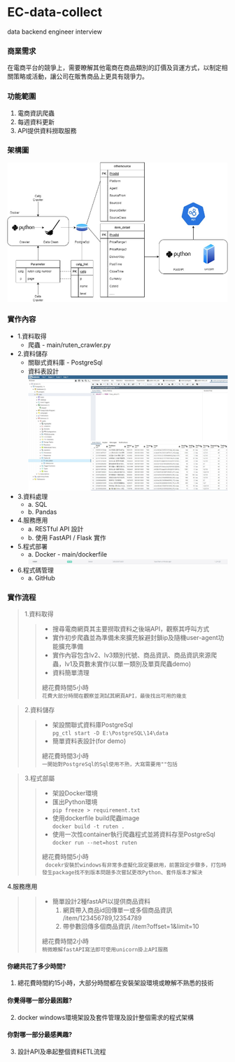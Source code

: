 # EC-data-collect
data backend engineer interview

### 商業需求
在電商平台的競爭上，需要瞭解其他電商在商品類別的訂價及貨運方式，以制定相關策略或活動，讓公司在販售商品上更具有競爭力。

### 功能範圍
1. 電商資訊爬蟲
2. 每週資料更新
3. API提供資料撈取服務

### 架構圖
![Architecture](https://github.com/spc023151/EC-data-collect/blob/main/shopee.jpg)

### 實作內容
* 1.資料取得
  * 爬蟲 - main/ruten_crawler.py
* 2.資料儲存
  * 關聯式資料庫 - PostgreSql
  * 資料表設計  
![Architecture](https://github.com/spc023151/EC-data-collect/blob/main/postgresql.JPG)  
* 3.資料處理
  * a. SQL
  * b. Pandas
* 4.服務應用
  * a. RESTful API 設計
  * b. 使用 FastAPI / Flask 實作
* 5.程式部署
  * a. Docker - main/dockerfile
![Architecture](https://github.com/spc023151/EC-data-collect/blob/main/docker.JPG)  
* 6.程式碼管理
  * a. GitHub

### 實作流程  
> 1.資料取得
> > * 搜尋電商網頁其主要撈取資料之後端API，觀察其呼叫方式  
> > * 實作初步爬蟲並為準備未來擴充躲避封鎖ip及隨機user-agent功能擴充準備  
> > * 實作內容包含lv2、lv3類別代號、商品資訊、商品資訊來源爬蟲，lv1及頁數未實作(以單一類別及單頁爬蟲demo)  
> > * 資料簡單清理  
> >   
> > 總花費時間5小時  
> > ``` 花費大部分時間在觀察並測試其網頁API，最後找出可用的幾支 ```

> 2.資料儲存
> > * 架設關聯式資料庫PostgreSql  
> >     `pg_ctl start -D E:\PostgreSQL\14\data`
> > * 簡單資料表設計(for demo)  
> >   
> > 總花費時間3小時  
> > ``` 一開始對PostgreSql的Sql使用不熟，大寫需要用""包括 ```

> 3.程式部屬
> > * 架設Docker環境  
> > * 匯出Python環境  
> >     `pip freeze > requirement.txt`
> > * 使用dockerfile build爬蟲image  
> >     `docker build -t ruten .`
> > * 使用一次性container執行爬蟲程式並將資料存至PostgreSql  
> >     `docker run --net=host ruten`  
> >     
> > 總花費時間5小時  
> > ` docekr安裝於windows有非常多虛擬化設定要啟用，前置設定步驟多，打包時發生package找不到版本問題多次嘗試更改Python、套件版本才解決`

4.服務應用
> > * 簡單設計2種fastAPI以提供商品資料  
> >     1. 網頁帶入商品id回傳單一或多個商品資訊 /item/123456789,12354789  
> >     2. 帶參數回傳多個商品資訊 /item?offset=1&limit=10  
> >     
> > 總花費時間2小時  
> > `稍微瞭解fastAPI寫法即可使用unicorn掛上API服務`
  
  
#### 你總共花了多少時間?  
 1. 總花費時間約15小時，大部分時間都在安裝架設環境或瞭解不熟悉的技術
   
#### 你覺得哪一部分最困難?  
 2. docker windows環境架設及套件管理及設計整個需求的程式架構
  
#### 你對哪一部分最感興趣?  
 3. 設計API及串起整個資料ETL流程
